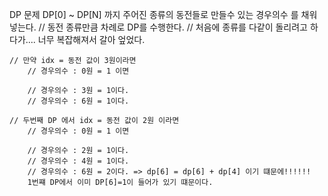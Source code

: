 DP 문제
DP[0] ~ DP[N] 까지 주어진 종류의 동전들로 만들수 있는 경우의수 를 채워넣는다.
// 동전 종류만큼 차례로 DP를 수행한다.
// 처음에 종류를 다같이 돌리려고 하다가.... 너무 복잡해져서 갈아 엎었다.

	// 만약 idx = 동전 값이 3원이라면
		// 경우의수 : 0원 = 1 이면 

		// 경우의수 : 3원 = 1이다.
		// 경우의수 : 6원 = 1이다. 
		
	// 두번째 DP 에서 idx = 동전 값이 2원 이라면
		// 경우의수 : 0원 = 1 이면
 
		// 경우의수 : 2원 = 1이다.
		// 경우의수 : 4원 = 1이다. 
		// 경우의수 : 6원 = 2이다. => dp[6] = dp[6] + dp[4] 이기 떄문에!!!!!! 
		1번쨰 DP에서 이미 DP[6]=1이 들어가 있기 떄문이다.